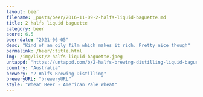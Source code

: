 ```yaml
---
layout: beer
filename: _posts/beer/2016-11-09-2-halfs-liquid-baguette.md
title: 2 halfs liquid baguette
category: beer
score: 6.5
beer-date: "2021-06-05"
desc: "Kind of an oily film which makes it rich. Pretty nice though"
permalink: /beer/:title.html
img: /img/list/2-halfs-liquid-baguette.jpeg
untappd: "https://untappd.com/b/2-halfs-brewing-distilling-liquid-baguette/4294318"
country: "Australia"
brewery: "2 Halfs Brewing Distilling"
breweryURL: "breweryURL"
style: "Wheat Beer - American Pale Wheat"
---
```

